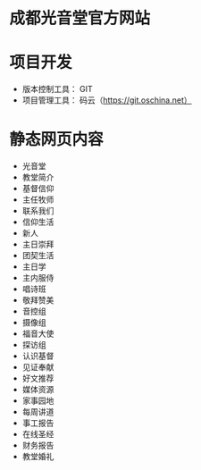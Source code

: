 # 成都光音堂官方网站

# 项目开发
* 版本控制工具： GIT
* 项目管理工具： 码云（https://git.oschina.net）

# 静态网页内容
* 光音堂
* 教堂简介
* 基督信仰
* 主任牧师
* 联系我们
* 信仰生活
* 新人
* 主日崇拜
* 团契生活
* 主日学
* 主内服侍
* 唱诗班
* 敬拜赞美
* 音控组
* 摄像组
* 福音大使
* 探访组
* 认识基督
* 见证奉献
* 好文推荐
* 媒体资源
* 家事园地
* 每周讲道
* 事工报告
* 在线圣经
* 财务报告
* 教堂婚礼
